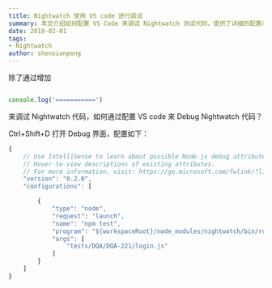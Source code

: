 ```yaml
---
title: Nightwatch 使用 VS code 进行调试
summary: 本文介绍如何配置 VS Code 来调试 Nightwatch 测试代码，提供了详细的配置示例和步骤。
date: 2018-02-01
tags:
- Nightwatch
author: shenxianpeng
---
```


除了通过增加

```javascript

console.log('===========')
```

来调试 Nightwatch 代码，如何通过配置 VS code 来 Debug Nightwatch 代码？

Ctrl+Shift+D 打开 Debug 界面，配置如下：

```javascript
{
    // Use IntelliSense to learn about possible Node.js debug attributes.
    // Hover to view descriptions of existing attributes.
    // For more information, visit: https://go.microsoft.com/fwlink/?linkid=830387
    "version": "0.2.0",
    "configurations": [

        {
            "type": "node",
            "request": "launch",
            "name": "npm test",
            "program": "${workspaceRoot}/node_modules/nightwatch/bin/runner.js",
            "args": [
                "tests/DQA/DQA-221/login.js"
            ]
        }
    ]
}
```
